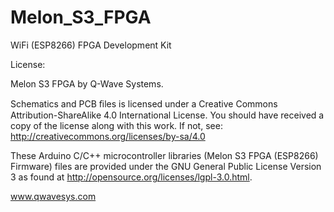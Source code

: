 # Melon_S3_FPGA
WiFi (ESP8266) FPGA Development Kit

License:


Melon S3 FPGA by Q-Wave Systems.

Schematics and PCB ﬁles is licensed under a Creative Commons Attribution-ShareAlike 4.0 International License.
You should have received a copy of the license along with this work. If not, see: http://creativecommons.org/licenses/by-sa/4.0

These Arduino C/C++ microcontroller libraries (Melon S3 FPGA (ESP8266) Firmware) files are provided under the GNU General Public License Version 3 as found at http://opensource.org/licenses/lgpl-3.0.html.

www.qwavesys.com
